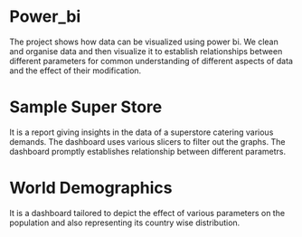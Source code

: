# Power_bi
The project shows how data can be visualized using power bi. We clean and organise data and then visualize it to establish relationships between different parameters for common understanding of different aspects of data and the effect of their modification.

# Sample Super Store
It is a report giving insights in the data of a superstore catering various demands. The dashboard uses various slicers to filter out the graphs. The dashboard promptly establishes relationship between different parametrs.

# World Demographics
It is a dashboard tailored to depict the effect of various parameters on the population and also representing its country wise distribution.
